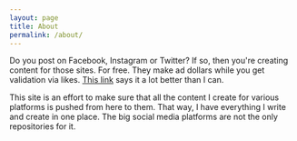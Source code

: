 ```yaml
---
layout: page
title: About
permalink: /about/
---
```


Do you post on Facebook, Instagram or Twitter? If so, then you're creating content for those sites. For free. They make ad dollars while you get validation via likes. [This link](<https://www.alwaysownyourplatform.com/>) says it a lot better than I can.

This site is an effort to make sure that all the content I create for various platforms is pushed from here to them. That way, I have everything I write and create in one place. The big social media platforms are not the only repositories for it.
